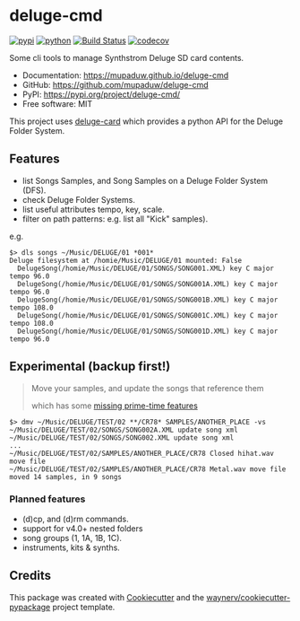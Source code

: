 # deluge-cmd

[![pypi](https://img.shields.io/pypi/v/deluge-cmd.svg)](https://pypi.org/project/deluge-cmd/)
[![python](https://img.shields.io/pypi/pyversions/deluge-cmd.svg)](https://pypi.org/project/deluge-cmd/)
[![Build Status](https://github.com/mupaduw/deluge-cmd/actions/workflows/dev.yml/badge.svg)](https://github.com/mupaduw/deluge-cmd/actions/workflows/dev.yml)
[![codecov](https://codecov.io/gh/mupaduw/deluge-cmd/branch/main/graphs/badge.svg)](https://codecov.io/github/mupaduw/deluge-cmd)


Some cli tools to manage Synthstrom Deluge SD card contents.

* Documentation: <https://mupaduw.github.io/deluge-cmd>
* GitHub: <https://github.com/mupaduw/deluge-cmd>
* PyPI: <https://pypi.org/project/deluge-cmd/>
* Free software: MIT

This project uses [deluge-card](https://github.com/mupaduw/deluge-card) which provides a python API for the Deluge Folder System.

## Features

- list Songs Samples, and Song Samples on a Deluge Folder System (DFS).
- check Deluge Folder Systems.
- list useful attributes tempo, key, scale.
- filter on path patterns: e.g. list all "Kick" samples).

e.g.

```
$> dls songs ~/Music/DELUGE/01 *001*
Deluge filesystem at /homie/Music/DELUGE/01 mounted: False
  DelugeSong(/homie/Music/DELUGE/01/SONGS/SONG001.XML) key C major tempo 96.0
  DelugeSong(/homie/Music/DELUGE/01/SONGS/SONG001A.XML) key C major tempo 96.0
  DelugeSong(/homie/Music/DELUGE/01/SONGS/SONG001B.XML) key C major tempo 108.0
  DelugeSong(/homie/Music/DELUGE/01/SONGS/SONG001C.XML) key C major tempo 108.0
  DelugeSong(/homie/Music/DELUGE/01/SONGS/SONG001D.XML) key C major tempo 96.0
```

## Experimental (backup first!)

> Move your samples, and update the songs that reference them
> 
> which has some [missing prime-time features](https://github.com/mupaduw/deluge-card/issues/14)

```
$> dmv ~/Music/DELUGE/TEST/02 **/CR78* SAMPLES/ANOTHER_PLACE -vs
~/Music/DELUGE/TEST/02/SONGS/SONG002A.XML update song xml
~/Music/DELUGE/TEST/02/SONGS/SONG002.XML update song xml
...
~/Music/DELUGE/TEST/02/SAMPLES/ANOTHER_PLACE/CR78 Closed hihat.wav move file
~/Music/DELUGE/TEST/02/SAMPLES/ANOTHER_PLACE/CR78 Metal.wav move file
moved 14 samples, in 9 songs
```

### Planned features
- (d)cp, and (d)rm commands.
- support for v4.0+ nested folders
- song groups (1, 1A, 1B, 1C).
- instruments, kits & synths.


## Credits

This package was created with [Cookiecutter](https://github.com/audreyr/cookiecutter) and the [waynerv/cookiecutter-pypackage](https://github.com/waynerv/cookiecutter-pypackage) project template.

